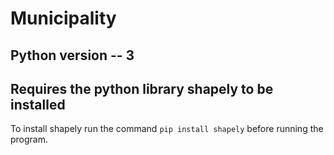 # Municipality


## Python version -- 3

## Requires the python library shapely to be installed

To install shapely run the command `pip install shapely` before running the program.



